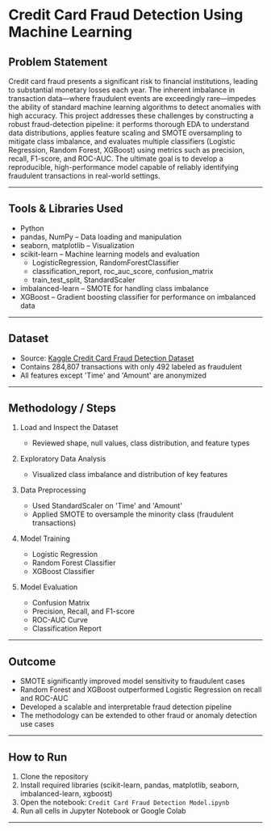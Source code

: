 # Credit Card Fraud Detection Using Machine Learning

## Problem Statement
Credit card fraud presents a significant risk to financial institutions, leading to substantial monetary losses each year. The inherent imbalance in transaction data—where fraudulent events are exceedingly rare—impedes the ability of standard machine learning algorithms to detect anomalies with high accuracy. This project addresses these challenges by constructing a robust fraud-detection pipeline: it performs thorough EDA to understand data distributions, applies feature scaling and SMOTE oversampling to mitigate class imbalance, and evaluates multiple classifiers (Logistic Regression, Random Forest, XGBoost) using metrics such as precision, recall, F1-score, and ROC-AUC. The ultimate goal is to develop a reproducible, high-performance model capable of reliably identifying fraudulent transactions in real-world settings.

---

## Tools & Libraries Used
- Python  
- pandas, NumPy – Data loading and manipulation  
- seaborn, matplotlib – Visualization  
- scikit-learn – Machine learning models and evaluation
  - LogisticRegression, RandomForestClassifier  
  - classification_report, roc_auc_score, confusion_matrix  
  - train_test_split, StandardScaler  
- imbalanced-learn – SMOTE for handling class imbalance  
- XGBoost – Gradient boosting classifier for performance on imbalanced data

---

## Dataset
- Source: [Kaggle Credit Card Fraud Detection Dataset](https://www.kaggle.com/datasets/mlg-ulb/creditcardfraud)  
- Contains 284,807 transactions with only 492 labeled as fraudulent  
- All features except 'Time' and 'Amount' are anonymized

---

## Methodology / Steps

1. Load and Inspect the Dataset  
   - Reviewed shape, null values, class distribution, and feature types

2. Exploratory Data Analysis  
   - Visualized class imbalance and distribution of key features

3. Data Preprocessing  
   - Used StandardScaler on 'Time' and 'Amount'  
   - Applied SMOTE to oversample the minority class (fraudulent transactions)

4. Model Training  
   - Logistic Regression  
   - Random Forest Classifier  
   - XGBoost Classifier

5. Model Evaluation  
   - Confusion Matrix  
   - Precision, Recall, and F1-score  
   - ROC-AUC Curve  
   - Classification Report

---

## Outcome
- SMOTE significantly improved model sensitivity to fraudulent cases  
- Random Forest and XGBoost outperformed Logistic Regression on recall and ROC-AUC  
- Developed a scalable and interpretable fraud detection pipeline  
- The methodology can be extended to other fraud or anomaly detection use cases

---

## How to Run
1. Clone the repository  
2. Install required libraries (scikit-learn, pandas, matplotlib, seaborn, imbalanced-learn, xgboost)  
3. Open the notebook: `Credit Card Fraud Detection Model.ipynb`  
4. Run all cells in Jupyter Notebook or Google Colab

---

